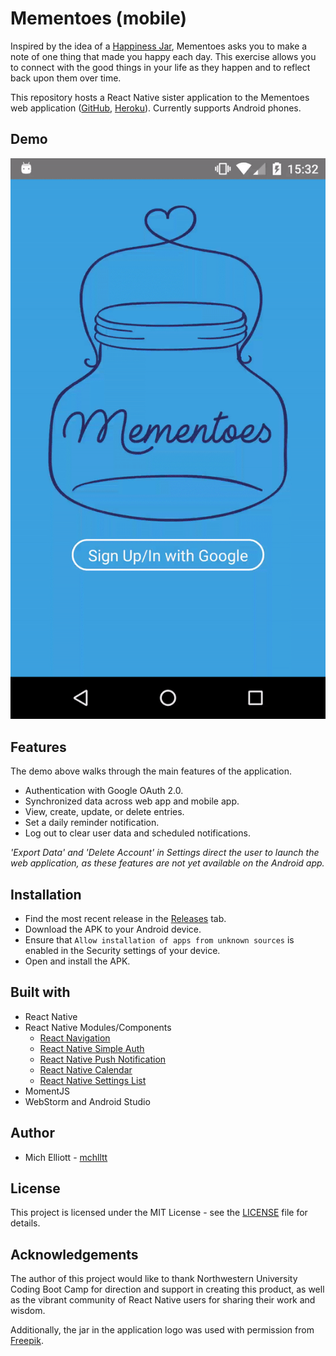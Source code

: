 # Mementoes (mobile)
Inspired by the idea of a [Happiness Jar](https://www.elizabethgilbert.com/lets-talk-about-those-happiness-jars-shall-we-dear-lovelies-about-a-y/), Mementoes asks you to make a note of one thing that made you happy each day. This exercise allows you to connect with the good things in your life as they happen and to reflect back upon them over time.

This repository hosts a React Native sister application to the Mementoes web application ([GitHub](https://github.com/mchlltt/mementoes), [Heroku](https://mementoes.herokuapp.com/)). Currently supports Android phones.

## Demo
![App demo GIF](https://github.com/mchlltt/mementoes-mobile/raw/master/demo_gif.gif)

## Features
The demo above walks through the main features of the application.
- Authentication with Google OAuth 2.0.
- Synchronized data across web app and mobile app.
- View, create, update, or delete entries.
- Set a daily reminder notification.
- Log out to clear user data and scheduled notifications.

_'Export Data' and 'Delete Account' in Settings direct the user to launch the web application, as these features are not yet available on the Android app._

## Installation
- Find the most recent release in the [Releases](https://github.com/mchlltt/mementoes-mobile/releases/) tab.
- Download the APK to your Android device.
- Ensure that `Allow installation of apps from unknown sources` is enabled in the Security settings of your device.
- Open and install the APK.

## Built with
- React Native
- React Native Modules/Components
   - [React Navigation](https://github.com/react-community/react-navigation)
   - [React Native Simple Auth](https://github.com/adamjmcgrath/react-native-simple-auth)
   - [React Native Push Notification](https://github.com/zo0r/react-native-push-notification)
   - [React Native Calendar](https://github.com/christopherdro/react-native-calendar)
   - [React Native Settings List](https://github.com/evetstech/react-native-settings-list)
- MomentJS
- WebStorm and Android Studio

## Author
- Mich Elliott - [mchlltt](https://github.com/mchlltt)

## License
This project is licensed under the MIT License - see the [LICENSE](LICENSE.md) file for details.

## Acknowledgements
The author of this project would like to thank Northwestern University Coding Boot Camp for direction and support in creating this product, as well as the vibrant community of React Native users for sharing their work and wisdom.

Additionally, the jar in the application logo was used with permission from <a href="http://www.freepik.com/free-photos-vectors/background">Freepik</a>.
